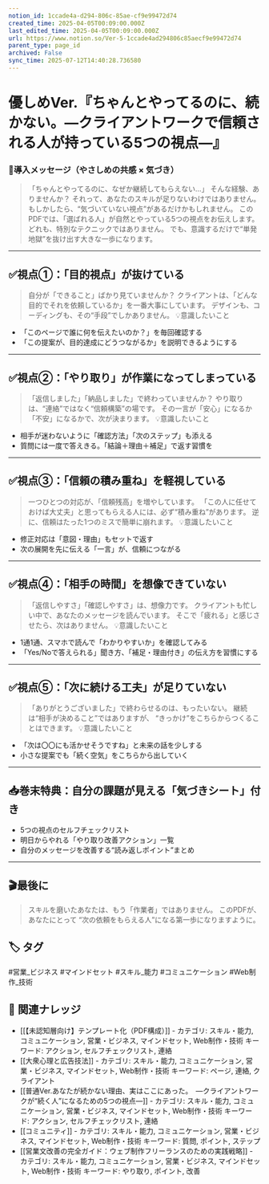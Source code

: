 ```yaml
---
notion_id: 1ccade4a-d294-806c-85ae-cf9e99472d74
created_time: 2025-04-05T00:09:00.000Z
last_edited_time: 2025-04-05T00:09:00.000Z
url: https://www.notion.so/Ver-5-1ccade4ad294806c85aecf9e99472d74
parent_type: page_id
archived: False
sync_time: 2025-07-12T14:40:28.736580
---
```


#  優しめVer.『ちゃんとやってるのに、続かない。—クライアントワークで信頼される人が持っている5つの視点—』

### 💬導入メッセージ（やさしめの共感 × 気づき）
> 「ちゃんとやってるのに、なぜか継続してもらえない…」
そんな経験、ありませんか？
それって、あなたのスキルが足りないわけではありません。
もしかしたら、“気づいていない視点”があるだけかもしれません。
このPDFでは、「選ばれる人」が自然とやっている5つの視点をお伝えします。
どれも、特別なテクニックではありません。
でも、意識するだけで“単発地獄”を抜け出す大きな一歩になります。
---
## ✅視点①：「目的視点」が抜けている
> 自分が「できること」ばかり見ていませんか？
クライアントは、「どんな目的でそれを依頼しているか」を一番大事にしています。
デザインも、コーディングも、その“手段”でしかありません。
💡意識したいこと
- 「このページで誰に何を伝えたいのか？」を毎回確認する
- 「この提案が、目的達成にどうつながるか」を説明できるようにする
---
## ✅視点②：「やり取り」が作業になってしまっている
> 「返信しました」「納品しました」で終わっていませんか？
やり取りは、“連絡”ではなく“信頼構築”の場です。
その一言が「安心」になるか「不安」になるかで、次が決まります。
💡意識したいこと
- 相手が迷わないように「確認方法」「次のステップ」も添える
- 質問には一度で答えきる。「結論＋理由＋補足」で返す習慣を
---
## ✅視点③：「信頼の積み重ね」を軽視している
> 一つひとつの対応が、「信頼残高」を増やしています。
「この人に任せておけば大丈夫」と思ってもらえる人には、必ず“積み重ね”があります。
逆に、信頼はたった1つのミスで簡単に崩れます。
💡意識したいこと
- 修正対応は「意図・理由」もセットで返す
- 次の展開を先に伝える「一言」が、信頼につながる
---
## ✅視点④：「相手の時間」を想像できていない
> 「返信しやすさ」「確認しやすさ」は、想像力です。
クライアントも忙しい中で、あなたのメッセージを読んでいます。
そこで「疲れる」と感じさせたら、次はありません。
💡意識したいこと
- 1通1通、スマホで読んで「わかりやすいか」を確認してみる
- 「Yes/Noで答えられる」聞き方、「補足・理由付き」の伝え方を習慣にする
---
## ✅視点⑤：「次に続ける工夫」が足りていない
> 「ありがとうございました」で終わらせるのは、もったいない。
継続は“相手が決めること”ではありますが、
“きっかけ”をこちらからつくることはできます。
💡意識したいこと
- 「次は〇〇にも活かせそうですね」と未来の話を少しする
- 小さな提案でも「続く空気」をこちらから出していく
---
## 📥巻末特典：自分の課題が見える「気づきシート」付き
- 5つの視点のセルフチェックリスト
- 明日からやれる「やり取り改善アクション」一覧
- 自分のメッセージを改善する“読み返しポイント”まとめ
---
## 🎬最後に
> スキルを磨いたあなたは、もう「作業者」ではありません。
このPDFが、あなたにとって
“次の依頼をもらえる人”になる第一歩になりますように。

## 🏷️ タグ
#営業_ビジネス #マインドセット #スキル_能力 #コミュニケーション #Web制作_技術

## 🔗 関連ナレッジ
- [[【未認知層向け】テンプレート化（PDF構成）]] - カテゴリ: スキル・能力, コミュニケーション, 営業・ビジネス, マインドセット, Web制作・技術 キーワード: アクション, セルフチェックリスト, 連絡
- [[大衆心理と広告技法]] - カテゴリ: スキル・能力, コミュニケーション, 営業・ビジネス, マインドセット, Web制作・技術 キーワード: ページ, 連絡, クライアント
- [[普通Ver.あなたが続かない理由、実はここにあった。　—クライアントワークが“続く人”になるための5つの視点—]] - カテゴリ: スキル・能力, コミュニケーション, 営業・ビジネス, マインドセット, Web制作・技術 キーワード: アクション, セルフチェックリスト, 連絡
- [[コミュニティ]] - カテゴリ: スキル・能力, コミュニケーション, 営業・ビジネス, マインドセット, Web制作・技術 キーワード: 質問, ポイント, ステップ
- [[営業文改善の完全ガイド：ウェブ制作フリーランスのための実践戦略]] - カテゴリ: スキル・能力, コミュニケーション, 営業・ビジネス, マインドセット, Web制作・技術 キーワード: やり取り, ポイント, 改善
